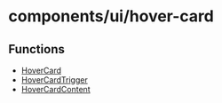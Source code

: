 # components/ui/hover-card

## Functions

- [HoverCard](functions/HoverCard.md)
- [HoverCardTrigger](functions/HoverCardTrigger.md)
- [HoverCardContent](functions/HoverCardContent.md)
